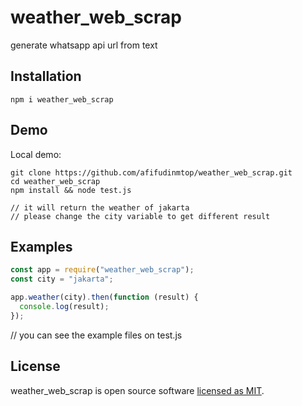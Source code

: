 # weather_web_scrap

generate whatsapp api url from text

## Installation

```
npm i weather_web_scrap
```

## Demo

Local demo:

```
git clone https://github.com/afifudinmtop/weather_web_scrap.git
cd weather_web_scrap
npm install && node test.js

// it will return the weather of jakarta
// please change the city variable to get different result
```

## Examples

```jsx
const app = require("weather_web_scrap");
const city = "jakarta";

app.weather(city).then(function (result) {
  console.log(result);
});
```

// you can see the example files on test.js

## License

weather_web_scrap is open source software [licensed as MIT](https://github.com/afifudinmtop/weather_web_scrap/blob/main/LICENSE).
